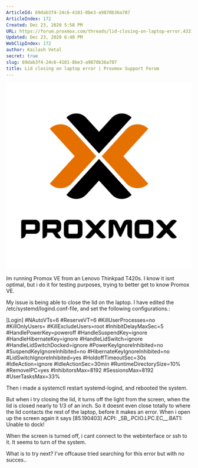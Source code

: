 ```yaml
---
ArticleId: 69dab3f4-24c6-4101-8be3-a9870b36a707
ArticleIndex: 172
Created: Dec 23, 2020 5:58 PM
URL: https://forum.proxmox.com/threads/lid-closing-on-laptop-error.43311/
Updated: Dec 23, 2020 6:40 PM
WebClipIndex: 172
author: Kailash Vetal
secret: true
slug: 69dab3f4-24c6-4101-8be3-a9870b36a707
title: Lid closing on laptop error | Proxmox Support Forum
---
```

![Proxmox-logo-stacked-white-background-1200.png](172%20bfb5843bf6104de28343536417ca003e/Proxmox-logo-stacked-white-background-1200.png)

Im running Promox VE from an Lenovo Thinkpad T420s. I know it isnt optimal, but i do it for testing purposes, trying to better get to know Promox VE.

My issue is being able to close the lid on the laptop.  I have edited the /etc/systemd/logind.conf-file, and set the following configurations.:

[Login] #NAutoVTs=6 #ReserveVT=6 #KillUserProcesses=no #KillOnlyUsers= #KillExcludeUsers=root #InhibitDelayMaxSec=5 #HandlePowerKey=poweroff #HandleSuspendKey=ignore #HandleHibernateKey=ignore #HandleLidSwitch=ignore #HandleLidSwitchDocked=ignore #PowerKeyIgnoreInhibited=no #SuspendKeyIgnoreInhibited=no #HibernateKeyIgnoreInhibited=no #LidSwitchIgnoreInhibited=yes #HoldoffTimeoutSec=30s #IdleAction=ignore #IdleActionSec=30min #RuntimeDirectorySize=10% #RemoveIPC=yes #InhibitorsMax=8192 #SessionsMax=8192 #UserTasksMax=33%

Then i made a systemctl restart systemd-logind, and rebooted the system.

But when i try closing the lid, it turns off the light from the screen, when the lid is closed nearly to 1/3 of an inch. So it doesnt even close totally to where the lid contacts the rest of the laptop, before it makes an error.  When i open up the screen again it says  [85.190403] ACPI: \_SB_.PCIO.LPC.EC__.BAT1: Unable to dock!

When the screen is turned off, i cant connect to the webinterface or ssh to it. It seems to turn of the system.

What is to try next? I've offcause tried searching for this error but with no succes..
